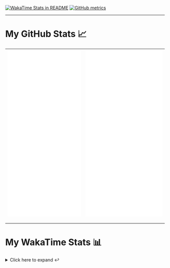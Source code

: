[![WakaTime Stats in README](https://github.com/LOsioChico/LOsioChico/actions/workflows/waka.yml/badge.svg)](https://github.com/LOsioChico/LOsioChico/actions/workflows/waka.yml) [![GitHub metrics](https://github.com/LOsioChico/LOsioChico/actions/workflows/metrics.yml/badge.svg)](https://github.com/LOsioChico/LOsioChico/actions/workflows/metrics.yml)

---

# My GitHub Stats 📈

| ![](./assets/metrics.svg) | ![](./assets/metrics2.svg) |
| ------------------------- | -------------------------- |

---

# My WakaTime Stats 📊

<details>
<summary>Click here to expand ↩️</summary>
<br>

<!--START_SECTION:waka-->
![Code Time](http://img.shields.io/badge/Code%20Time-1%2C681%20hrs%2014%20mins-blue)

![Lines of code](https://img.shields.io/badge/From%20Hello%20World%20I%27ve%20Written-323.8%20thousand%20lines%20of%20code-blue)

**🐱 My GitHub Data** 

> 📦 528.2 kB Used in GitHub's Storage 
 > 
> 🏆 989 Contributions in the Year 2024
 > 
> 🚫 Not Opted to Hire
 > 
> 📜 18 Public Repositories 
 > 
> 🔑 28 Private Repositories 
 > 
**I'm a Night 🦉** 

```text
🌞 Morning                557 commits         ████░░░░░░░░░░░░░░░░░░░░░   14.89 % 
🌆 Daytime                1137 commits        ████████░░░░░░░░░░░░░░░░░   30.38 % 
🌃 Evening                1201 commits        ████████░░░░░░░░░░░░░░░░░   32.10 % 
🌙 Night                  847 commits         ██████░░░░░░░░░░░░░░░░░░░   22.63 % 
```
📅 **I'm Most Productive on Thursday** 

```text
Monday                   530 commits         ████░░░░░░░░░░░░░░░░░░░░░   14.16 % 
Tuesday                  588 commits         ████░░░░░░░░░░░░░░░░░░░░░   15.71 % 
Wednesday                417 commits         ███░░░░░░░░░░░░░░░░░░░░░░   11.14 % 
Thursday                 676 commits         █████░░░░░░░░░░░░░░░░░░░░   18.07 % 
Friday                   577 commits         ████░░░░░░░░░░░░░░░░░░░░░   15.42 % 
Saturday                 661 commits         ████░░░░░░░░░░░░░░░░░░░░░   17.66 % 
Sunday                   293 commits         ██░░░░░░░░░░░░░░░░░░░░░░░   07.83 % 
```


📊 **This Week I Spent My Time On** 

```text
💬 Programming Languages: 
TypeScript               8 hrs 20 mins       ██████████████████████░░░   89.88 % 
Markdown                 18 mins             █░░░░░░░░░░░░░░░░░░░░░░░░   03.41 % 
YAML                     8 mins              ░░░░░░░░░░░░░░░░░░░░░░░░░   01.56 % 
JSON                     7 mins              ░░░░░░░░░░░░░░░░░░░░░░░░░   01.35 % 
Nix                      6 mins              ░░░░░░░░░░░░░░░░░░░░░░░░░   01.13 % 
```

**I Mostly Code in TypeScript** 

```text
TypeScript               26 repos            ████████████░░░░░░░░░░░░░   48.15 % 
Scala                    5 repos             ██░░░░░░░░░░░░░░░░░░░░░░░   09.26 % 
Python                   3 repos             █░░░░░░░░░░░░░░░░░░░░░░░░   05.56 % 
Java                     2 repos             █░░░░░░░░░░░░░░░░░░░░░░░░   03.70 % 
Astro                    2 repos             █░░░░░░░░░░░░░░░░░░░░░░░░   03.70 % 
```




 Last Updated on 08/09/2024 01:02:10 UTC
<!--END_SECTION:waka-->

## </details>
